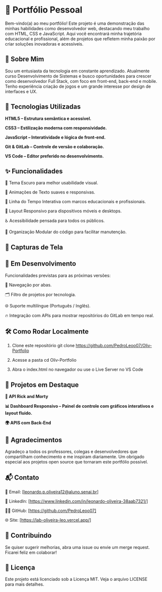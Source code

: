 # 💼 Portfólio Pessoal



Bem-vindo(a) ao meu portfólio!
Este projeto é uma demonstração das minhas habilidades como desenvolvedor web, destacando meu trabalho com HTML, CSS e JavaScript. Aqui você encontrará minha trajetória educacional e profissional, além de projetos que refletem minha paixão por criar soluções inovadoras e acessíveis.

## 🧠 Sobre Mim
Sou um entusiasta da tecnologia em constante aprendizado. Atualmente curso Desenvolvimento de Sistemas e busco oportunidades para crescer como desenvolvedor Full Stack, com foco em front-end, back-end e mobile.
Tenho experiência criação de jogos e um grande interesse por design de interfaces e UX.

## 🚀 Tecnologias Utilizadas

**HTML5 – Estrutura semântica e acessível.**

**CSS3 – Estilização moderna com responsividade.**

**JavaScript – Interatividade e lógica de front-end.**

**Git & GitLab – Controle de versão e colaboração.**

**VS Code – Editor preferido no desenvolvimento.**

## ✨ Funcionalidades
🌙 Tema Escuro para melhor usabilidade visual.

🧩 Animações de Texto suaves e responsivas.

📅 Linha do Tempo Interativa com marcos educacionais e profissionais.

📱 Layout Responsivo para dispositivos móveis e desktops.

♿ Acessibilidade pensada para todos os públicos.

📂 Organização Modular do código para facilitar manutenção.

##  📸 Capturas de Tela


## 🧪 Em Desenvolvimento
Funcionalidades previstas para as próximas versões:

🧭 Navegação por abas.

🗂️ Filtro de projetos por tecnologia.

🌐 Suporte multilíngue (Português / Inglês).

🔥 Integração com APIs para mostrar repositórios do GitLab em tempo real.

## 🛠 Como Rodar Localmente

 1. Clone este repositório
git clone https://github.com/PedroLeoo07/Oliv-Portfolio

 2. Acesse a pasta
cd Oliv-Portfolio

 3. Abra o index.html no navegador
 ou use o Live Server no VS Code


## 🧩 Projetos em Destaque
**🚀 API Rick and Morty**

**📊 Dashboard Responsivo – Painel de controle com gráficos interativos e layout fluido.**

**🌍 APIS com Back-End**


## 🙌 Agradecimentos
Agradeço a todos os professores, colegas e desenvolvedores que compartilham conhecimento e me inspiram diariamente.
Um obrigado especial aos projetos open source que tornaram este portfólio possível.

## 📬 Contato
💌 Email: [leonardo.p.oliveira12@aluno.senai.br]

🔗 LinkedIn: [https://www.linkedin.com/in/leonardo-oliveira-38aab7321/]

🧑‍💻 GitHub: [https://github.com/PedroLeoo07]

🌐 Site: [https://lab-oliveira-leo.vercel.app/] 

## 🤝 Contribuindo
Se quiser sugerir melhorias, abra uma issue ou envie um merge request. Ficarei feliz em colaborar!

## 📄 Licença
Este projeto está licenciado sob a Licença MIT. Veja o arquivo LICENSE para mais detalhes.

